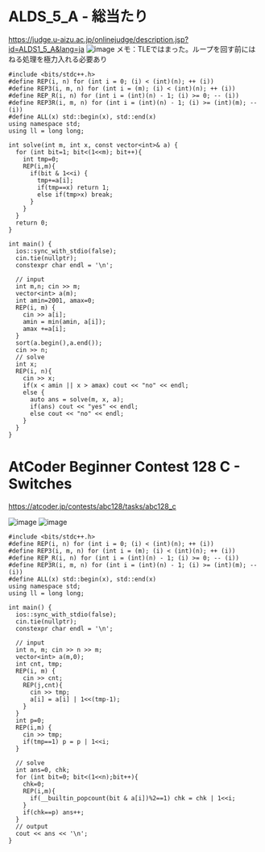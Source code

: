 # ALDS_5_A - 総当たり
https://judge.u-aizu.ac.jp/onlinejudge/description.jsp?id=ALDS1_5_A&lang=ja
![image](https://user-images.githubusercontent.com/46245101/110995377-a11caa00-83bd-11eb-8559-830a24c8d855.png)
メモ：TLEではまった。ループを回す前にはねる処理を極力入れる必要あり

```
#include <bits/stdc++.h>
#define REP(i, n) for (int i = 0; (i) < (int)(n); ++ (i))
#define REP3(i, m, n) for (int i = (m); (i) < (int)(n); ++ (i))
#define REP_R(i, n) for (int i = (int)(n) - 1; (i) >= 0; -- (i))
#define REP3R(i, m, n) for (int i = (int)(n) - 1; (i) >= (int)(m); -- (i))
#define ALL(x) std::begin(x), std::end(x)
using namespace std;
using ll = long long;

int solve(int m, int x, const vector<int>& a) {
  for (int bit=1; bit<(1<<m); bit++){
    int tmp=0;
    REP(i,m){
      if(bit & 1<<i) {
        tmp+=a[i];
        if(tmp==x) return 1;
        else if(tmp>x) break;
      }
    }
  }
  return 0;
}

int main() {
  ios::sync_with_stdio(false);
  cin.tie(nullptr);
  constexpr char endl = '\n';

  // input
  int m,n; cin >> m;
  vector<int> a(m);
  int amin=2001, amax=0;
  REP(i, m) {
    cin >> a[i];
    amin = min(amin, a[i]);
    amax +=a[i];
  }
  sort(a.begin(),a.end());
  cin >> n;
  // solve
  int x;
  REP(i, n){
    cin >> x;
    if(x < amin || x > amax) cout << "no" << endl;
    else {
      auto ans = solve(m, x, a);
      if(ans) cout << "yes" << endl;
      else cout << "no" << endl;
    }
  }
}
```


# AtCoder Beginner Contest 128 C - Switches
https://atcoder.jp/contests/abc128/tasks/abc128_c

![image](https://user-images.githubusercontent.com/46245101/111005070-79354280-83cd-11eb-97c7-4080f60c29c6.png)
![image](https://user-images.githubusercontent.com/46245101/111005085-80f4e700-83cd-11eb-9979-8aef700447eb.png)

```
#include <bits/stdc++.h>
#define REP(i, n) for (int i = 0; (i) < (int)(n); ++ (i))
#define REP3(i, m, n) for (int i = (m); (i) < (int)(n); ++ (i))
#define REP_R(i, n) for (int i = (int)(n) - 1; (i) >= 0; -- (i))
#define REP3R(i, m, n) for (int i = (int)(n) - 1; (i) >= (int)(m); -- (i))
#define ALL(x) std::begin(x), std::end(x)
using namespace std;
using ll = long long;

int main() {
  ios::sync_with_stdio(false);
  cin.tie(nullptr);
  constexpr char endl = '\n';

  // input
  int n, m; cin >> n >> m;
  vector<int> a(m,0);
  int cnt, tmp;
  REP(i, m) {
    cin >> cnt;
    REP(j,cnt){
      cin >> tmp;
      a[i] = a[i] | 1<<(tmp-1);
    }
  }
  int p=0;
  REP(i,m) {
    cin >> tmp;
    if(tmp==1) p = p | 1<<i;
  }

  // solve
  int ans=0, chk;
  for (int bit=0; bit<(1<<n);bit++){
    chk=0;
    REP(i,m){
      if(__builtin_popcount(bit & a[i])%2==1) chk = chk | 1<<i;
    }
    if(chk==p) ans++;
  }
  // output
  cout << ans << '\n';
}
```
